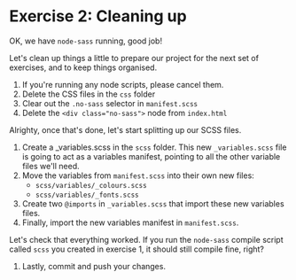 # Exercise 2: Cleaning up

OK, we have `node-sass` running, good job!

Let's clean up things a little to prepare our project for the next set of exercises, and to keep things organised.

1. If you're running any node scripts, please cancel them.
1. Delete the CSS files in the `css` folder
1. Clear out the `.no-sass` selector in `manifest.scss`
1. Delete the `<div class="no-sass">` node from `index.html`

Alrighty, once that's done, let's start splitting up our SCSS files.

1. Create a _variables.scss in the `scss` folder. This new `_variables.scss` file is going to act as a variables manifest, pointing to all the other variable files we'll need.
1. Move the variables from `manifest.scss` into their own new files: 
   - `scss/variables/_colours.scss`
   - `scss/variables/_fonts.scss`
1. Create two `@imports` in `_variables.scss` that import these new variables files.
1. Finally, import the new variables manifest in `manifest.scss`.

Let's check that everything worked. If you run the `node-sass` compile script called `scss` you created in exercise 1, it should still compile fine, right?

1. Lastly, commit and push your changes.